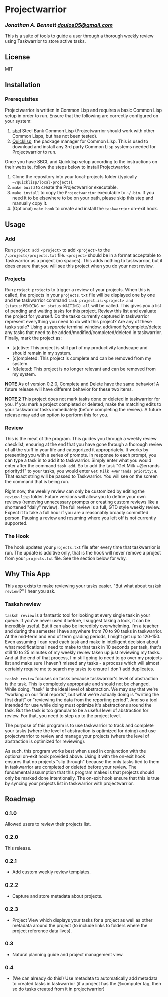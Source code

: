 # Projectwarrior

### _Jonathan A. Bennett <doulos05@gmail.com>_

This is a suite of tools to guide a user through a thorough weekly review using Taskwarrior to store active tasks.

## License

MIT

## Installation

### Prerequisites

Projectwarrior is written in Common Lisp and requires a basic Common Lisp setup in order to run. Ensure that the following are correctly configured on your system:

1. [sbcl](http://www.sbcl.org/index.html) Steel Bank Common Lisp (Projectwarrior should work with other Common Lisps, but has not been tested).
2. [Quicklisp](https://www.quicklisp.org/beta/), the package manager for Common Lisp. This is used to download and install any 3rd party Common Lisp systems needed for Projectwarrior to run.

Once you have SBCL and Quicklisp setup according to the instructions on their website, follow the steps below to install Projectwarrior.

1. Clone the repository into your local-projects folder (typically `~/quicklisp/local-projects`).
2. `make build` to create the Projectwarrior executable.
3. `make install` to copy the `Projectwarrior` executable to `~/.bin`. If you need it to be elsewhere to be on your path, please skip this step and manually copy it.
4. (Optional) `make hook` to create and install the `taskwarrior` on-exit hook.

## Usage

### Add

Run `project add <project>` to add `<project>` to the `/.projects/projects.txt` file. `<project>` should be in a format acceptable to Taskwarrior as a project (no spaces). This adds nothing to taskwarrior, but it does ensure that you will see this project when you do your next review.

### Projects

Run `project projects` to trigger a review of your projects. When this is called, the projects in your `projects.txt` file will be displayed one by one and the taskwarrior command `task project.is:<project> and (status:PENDING or status:WAITING) all` will be called. This gives you a list of pending and waiting tasks for this project. Review this list and evaluate the project for yourself. Do the tasks currently captured in taskwarrior represent everything you need to do with this project? Are any of these tasks stale? Using a _separate_ terminal window, add/modify/complete/delete any tasks that need to be added/modified/completed/deleted in taskwarrior. Finally, mark the project as:

- [a]ctive: This project is still part of my productivity landscape and should remain in my system.
- [c]ompleted: This project is complete and can be removed from my system.
- [d]eleted: This project is no longer relevant and can be removed from my system.

**NOTE** As of version 0.2.0, Complete and Delete have the same behavior! A future release will have different behavior for these two items.

**NOTE 2** This project does not mark tasks done or deleted in taskwarrior for you. If you mark a project completed or deleted, make the matching edits to your taskwarrior tasks immediately (before completing the review). A future release may add an option to perform this for you.

### Review

This is the meat of the program. This guides you through a weekly review checklist, ensuring at the end that you have gone through a thorough review of all the stuff in your life and categorized it appropriately. It works by presenting you with a series of prompts. In response to each prompt, you can type a task in to add it to taskwarrior. Simply enter what you would enter after the command `task add`. So to add the task "Get Milk +@errands priority:H" to your tasks, you would enter `Get Milk +@errands priority:H`. That exact string will be passed to Taskwarrior. You will see on the screen the command that is being run.

Right now, the weekly review can only be customized by editing the `review.lisp` folder. Future versions will allow you to define your own reviews (removing unnecessary prompts or creating custom reviews like a shortened "daily" review). The full review is a full, GTD style weekly review. Expect it to take a full hour if you are a reasonably broadly committed person. Pausing a review and resuming where you left off is not currently supported.

### The Hook

The hook updates your `projects.txt` file after every time that taskwarrior is run. The update is additive only, that is the hook will never remove a project from your `projects.txt` file. See the section below for why.

## Why This App

This app exists to make reviewing your tasks easier. "But what about `tasksh review`!?" I hear you ask.

### Tasksh review

`tasksh review` is a fantastic tool for looking at every single task in your queue. If you've never used it before, I suggest taking a look, it can be incredibly useful. But it can also be incredibly overwhelming. I'm a teacher and during the semester I have anywhere from 70 to 90 tasks in taskwarrior. At the mid-term and end of term grading periods, I might get up to 120-150. Even assuming I can read each task and make in intelligent decision about what modifications I need to make to that task in 10 seconds per task, that's still 10 to 25 minutes of my weekly review taken up just reviewing my tasks. And at the end of that process, I'm still going to need to go over my projects list and make sure I haven't missed any tasks - a process which will almost certainly require me to search my tasks to ensure I don't add duplicates.

`tasksh review` focuses on tasks because taskwarrior's level of abstraction is the task. This is completely appropriate and should not be changed. While doing, "task" is the ideal level of abstraction. We may say that we're "working on our final reports", but what we're actually doing is "writing the first draft" or "reviewing the data from the reporting period". And so a tool intended for use while doing must optimize it's abstractions around the task. But the task is too granular to be a useful level of abstraction for review. For that, you need to step up to the project level.

The purpose of this program is to use taskwarrior to track and complete your tasks (where the level of abstraction is optimized for doing) and use projectwarrior to review and manage your projects (where the level of abstraction is optimized for reviewing).

As such, this program works best when used in conjunction with the optional on-exit hook provided above. Using it with the on-exit hook ensures that no projects "slip through" because the only tasks tied to them in taskwarrior are completed or deleted before your review. The fundamental assumption that this program makes is that projects should only be marked done intentionally. The on-exit hook ensure that this is true by syncing your projects list in taskwarrior with projectwarrior.

## Roadmap

### 0.1.0

Allowed users to review their projects list.

### 0.2.0

This release.

### 0.2.1

- Add custom weekly review templates.

### 0.2.2

- Capture and store metadata about projects.

### 0.2.3

- Project View which displays your tasks for a project as well as other metadata around the project (to include links to folders where the project reference data lives).

### 0.3

- Natural planning guide and project management view.

### 0.4

- (We can already do this!) Use metadata to automatically add metadata to created tasks in taskwarrior (if a project has the @computer tag, then so do tasks created from it in projectwarrior)

